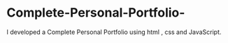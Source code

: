 # Complete-Personal-Portfolio-
I developed a Complete Personal Portfolio using html , css and JavaScript.
